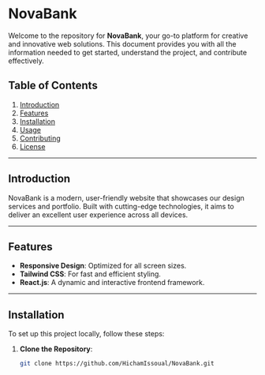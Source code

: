 # NovaBank

Welcome to the repository for **NovaBank**, your go-to platform for creative and innovative web solutions. This document provides you with all the information needed to get started, understand the project, and contribute effectively.

## Table of Contents

1. [Introduction](#introduction)
2. [Features](#features)
3. [Installation](#installation)
4. [Usage](#usage)
5. [Contributing](#contributing)
6. [License](#license)

---

## Introduction

NovaBank is a modern, user-friendly website that showcases our design services and portfolio. Built with cutting-edge technologies, it aims to deliver an excellent user experience across all devices.

---

## Features

- **Responsive Design**: Optimized for all screen sizes.
- **Tailwind CSS**: For fast and efficient styling.
- **React.js**: A dynamic and interactive frontend framework.

---

## Installation

To set up this project locally, follow these steps:

1. **Clone the Repository**:
   ```bash
   git clone https://github.com/HichamIssoual/NovaBank.git

